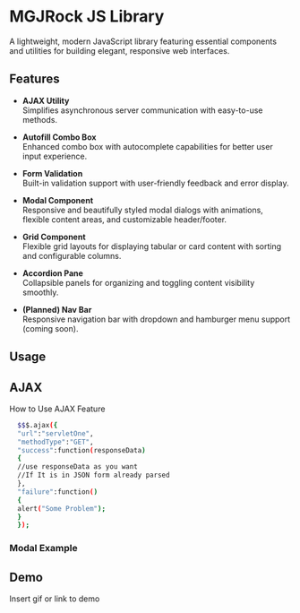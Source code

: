 # MGJRock JS Library

A lightweight, modern JavaScript library featuring essential components and utilities for building elegant, responsive web interfaces.

## Features

- **AJAX Utility**  
  Simplifies asynchronous server communication with easy-to-use methods.

- **Autofill Combo Box**  
  Enhanced combo box with autocomplete capabilities for better user input experience.

- **Form Validation**  
  Built-in validation support with user-friendly feedback and error display.

- **Modal Component**  
  Responsive and beautifully styled modal dialogs with animations, flexible content areas, and customizable header/footer.

- **Grid Component**  
  Flexible grid layouts for displaying tabular or card content with sorting and configurable columns.

- **Accordion Pane**  
  Collapsible panels for organizing and toggling content visibility smoothly.

- **(Planned) Nav Bar**  
  Responsive navigation bar with dropdown and hamburger menu support (coming soon).

## Usage


## AJAX
How to Use AJAX Feature

```bash
  $$$.ajax({
  "url":"servletOne",
  "methodType":"GET",
  "success":function(responseData)
  {
  //use responseData as you want 
  //If It is in JSON form already parsed
  },
  "failure":function()
  {
  alert("Some Problem");
  }
  });
```

### Modal Example



## Demo

Insert gif or link to demo


